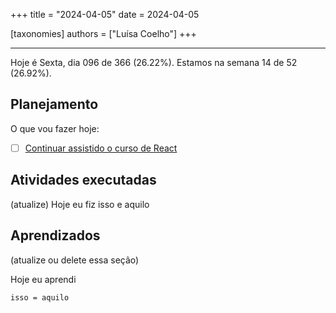 +++
title = "2024-04-05"
date = 2024-04-05

[taxonomies]
authors = ["Luísa Coelho"]
+++

---

Hoje é Sexta, dia 096 de 366 (26.22%). Estamos na semana 14 de 52 (26.92%).

## Planejamento

O que vou fazer hoje:

- [ ] [Continuar assistido o curso de React](https://www.youtube.com/watch?v=bMknfKXIFA8)

## Atividades executadas

(atualize) Hoje eu fiz isso e aquilo

## Aprendizados

(atualize ou delete essa seção)

Hoje eu aprendi
```
isso = aquilo
```
